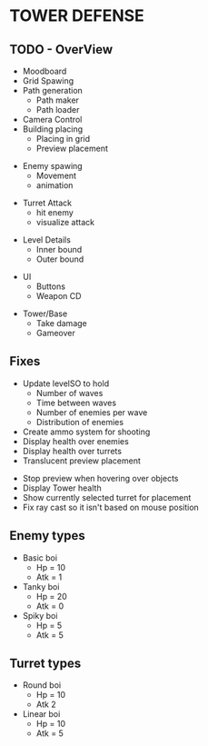 #   TOWER DEFENSE

##  TODO - OverView
+   Moodboard
+   Grid Spawing
+   Path generation
    +   Path maker
    +   Path loader
+   Camera Control
+   Building placing
    +   Placing in grid
    +   Preview placement
-   Enemy spawing
    +   Movement
    -   animation
+   Turret Attack
    +   hit enemy
    +   visualize attack
-   Level Details
    -   Inner bound
    -   Outer bound
+   UI
    +   Buttons
    +   Weapon CD
-   Tower/Base
    +   Take damage
    -   Gameover

##  Fixes
-   Update levelSO to hold
    -   Number of waves
    -   Time between waves
    -   Number of enemies per wave
    -   Distribution of enemies
-   Create ammo system for shooting
-   Display health over enemies
-   Display health over turrets
-   Translucent preview placement
+   Stop preview when hovering over objects
+   Display Tower health
+   Show currently selected turret for placement
+   Fix ray cast so it isn't based on mouse position

##  Enemy types
+   Basic boi
    +   Hp = 10
    +   Atk = 1
+   Tanky boi
    +   Hp = 20
    +   Atk = 0
+   Spiky boi
    +   Hp = 5
    +   Atk = 5

##  Turret types
+   Round boi
    +   Hp = 10
    +   Atk 2
+   Linear boi
    +   Hp = 10
    +   Atk = 5
